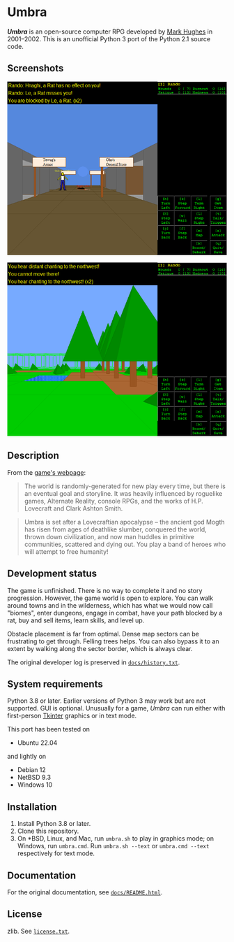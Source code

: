 # Umbra

**_Umbra_** is an open-source computer RPG developed by
[Mark Hughes](https://mdhughes.tech/)
in 2001&ndash;2002.
This is an unofficial Python 3 port of the Python 2.1 source code.

## Screenshots

![A screenshot showing the starting town.](docs/screenshot-1.png)

![A screenshot showing an outdoor area.](docs/screenshot-2.png)

## Description

From the
[game's webpage](https://mdhughes.tech/software/umbra/):

> The world is randomly-generated for new play every time, but there is an eventual goal and storyline. It was heavily influenced by roguelike games, Alternate Reality, console RPGs, and the works of H.P. Lovecraft and Clark Ashton Smith.

> Umbra is set after a Lovecraftian apocalypse – the ancient god Mogth has risen from ages of deathlike slumber, conquered the world, thrown down civilization, and now man huddles in primitive communities, scattered and dying out. You play a band of heroes who will attempt to free humanity!

## Development status

The game is unfinished.
There is no way to complete it and no story progression.
However,
the game world is open to explore.
You can walk around towns and in the wilderness,
which has what we would now call "biomes",
enter dungeons,
engage in combat,
have your path blocked by a rat,
buy and sell items,
learn skills,
and level up.

Obstacle placement is far from optimal.
Dense map sectors can be frustrating to get through.
Felling trees helps.
You can also bypass it to an extent by walking along the sector border,
which is always clear.

The original developer log is preserved in [`docs/history.txt`](docs/history.txt).

## System requirements

Python 3.8 or later.
Earlier versions of Python 3 may work but are not supported.
GUI is optional.
Unusually for a game,
_Umbra_ can run either with first-person [Tkinter](https://docs.python.org/3/library/tkinter.html) graphics
or in text mode.

This port has been tested on

- Ubuntu 22.04

and lightly on

- Debian 12
- NetBSD 9.3
- Windows 10

## Installation

1. Install Python 3.8 or later.
2. Clone this repository.
3. On \*BSD, Linux, and Mac, run `umbra.sh` to play in graphics mode; on Windows, run `umbra.cmd`.
Run `umbra.sh --text` or `umbra.cmd --text` respectively for text mode.

## Documentation

For the original documentation, see [`docs/README.html`](docs/README.html).

## License

zlib.
See [`license.txt`](license.txt).
